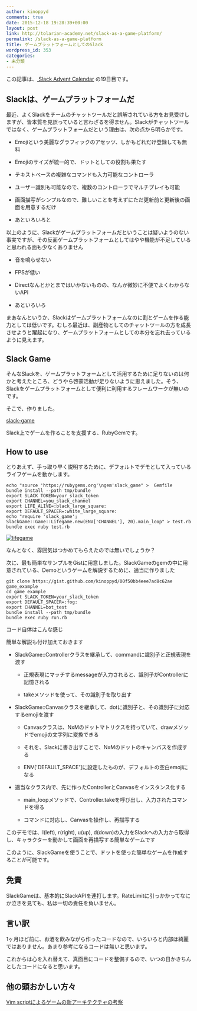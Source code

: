 ```yaml
---
author: kinoppyd
comments: true
date: 2015-12-18 19:28:39+00:00
layout: post
link: http://tolarian-academy.net/slack-as-a-game-platform/
permalink: /slack-as-a-game-platform
title: ゲームプラットフォームとしてのSlack
wordpress_id: 353
categories:
- 未分類
---
```


この記事は、[ Slack Advent Calendar](http://qiita.com/advent-calendar/2015/slack) の19日目です。


## Slackは、ゲームプラットフォームだ


最近、よくSlackをチームのチャットツールだと誤解されている方をお見受けしますが、皆本質を見誤っていると言わざるを得ません。Slackがチャットツールではなく、ゲームプラットフォームだという理由は、次の点から明らかです。



	
  * Emojiという美麗なグラフィックのアセッツ、しかもどれだけ登録しても無料

	
  * Emojiのサイズが統一的で、ドットとしての役割も果たす

	
  * テキストベースの複雑なコマンドも入力可能なコントローラ

	
  * ユーザー識別も可能なので、複数のコントローラでマルチプレイも可能

	
  * 画面描写がシンプルなので、難しいことを考えずにただ更新前と更新後の画面を用意するだけ

	
  * あといろいろと


以上のように、Slackがゲームプラットフォームだということは疑いようのない事実ですが、その反面ゲームプラットフォームとしてはやや機能が不足していると思われる面も少なくありません

	
  * 音を鳴らせない

	
  * FPSが低い

	
  * Directなんとかとまではいかないものの、なんか微妙に不便でよくわからないAPI

	
  * あといろいろ


まあなんというか、Slackはゲームプラットフォームなのに割とゲームを作る能力としては低いです。むしろ最近は、副産物としてのチャットツールの方を成長させようと躍起になり、ゲームプラットフォームとしての本分を忘れ去っているように見えます。


## Slack Game


そんなSlackを、ゲームプラットフォームとして活用するために足りないのは何かと考えたところ、どうやら啓蒙活動が足りないように思えました。そう、Slackをゲームプラットフォームとして便利に利用するフレームワークが無いのです。

そこで、作りました。

[slack-game](https://github.com/kinoppyd/slack-game)

Slack上でゲームを作ることを支援する、RubyGemです。


## How to use


とりあえず、手っ取り早く説明するために、デフォルトでデモとして入っているライフゲームを動かします。

    
    echo "source 'https://rubygems.org'\ngem'slack_game" >  Gemfile
    bundle install --path tmp/bundle
    export SLACK_TOKEN=your_slack_token
    export CHANNEL=you_slack_channel
    export LIFE_ALIVE=:black_large_square:
    export DEFAULT_SPACER=:white_large_square:
    echo "require 'slack_game'; SlackGame::Game::Lifegame.new(ENV['CHANNEL'], 20).main_loop" > test.rb
    bundle exec ruby test.rb
    


[![lifegame](http://tolarian-academy.net/wp-content/uploads/2015/12/lifegame.gif)](http://tolarian-academy.net/wp-content/uploads/2015/12/lifegame.gif)

なんとなく、雰囲気はつかめてもらえたのでは無いでしょうか？

次に、最も簡単なサンプルをGistに用意しました。SlackGameのgemの中に用意されている、Demoというゲームを解説するために、適当に作りました

    
    git clone https://gist.github.com/kinoppyd/00f50bb4eee7ad8c62ae game_example
    cd game_example
    export SLACK_TOKEN=your_slack_token
    export DEFAULT_SPACER=:fog:
    export CHANNEL=bot_test
    bundle install --path tmp/bundle
    bundle exec ruby run.rb


コード自体はこんな感じ





簡単な解説も付け加えておきます



	
  * SlackGame::Controllerクラスを継承して、commandに識別子と正規表現を渡す

	
    * 正規表現にマッチするmessageが入力されると、識別子がControllerに記憶される

	
    * takeメソッドを使って、その識別子を取り出す




	
  * SlackGame::Canvasクラスを継承して、dotに識別子と、その識別子に対応するemojiを渡す

	
    * Canvasクラスは、NxMのドットマトリクスを持っていて、drawメソッドでemojiの文字列に変換できる

	
    * それを、Slackに書き出すことで、NxMのドットのキャンバスを作成する

	
    * ENV['DEFAULT_SPACE']に設定したものが、デフォルトの空白emojiになる




	
  * 適当なクラス内で、先に作ったControllerとCanvasをインスタンス化する

	
    * main_loopメソッドで、Controller.takeを呼び出し、入力されたコマンドを得る

	
    * コマンドに対応し、Canvasを操作し、再描写する





このデモでは、l(left), r(right), u(up), d(down)の入力をSlackへの入力から取得し、キャラクターを動かして画面を再描写する簡単なゲームです

このように、SlackGameを使うことで、ドットを使った簡単なゲームを作成することが可能です。


## 免責


SlackGameは、基本的にSlackAPIを連打します。RateLimitに引っかかってなにか泣きを見ても、私は一切の責任を負いません。


## 言い訳


1ヶ月ほど前に、お酒を飲みながら作ったコードなので、いろいろと内部は綺麗ではありません。あまり参考になるコードは無いと思います。

これからは心を入れ替えて、真面目にコードを整備するので、いつの日かきちんとしたコードになると思います。


## 他の頭おかしい方々


[Vim scriptによるゲームの新アーキテクチャの考察](http://www.kaoriya.net/blog/2015/12/13/)
